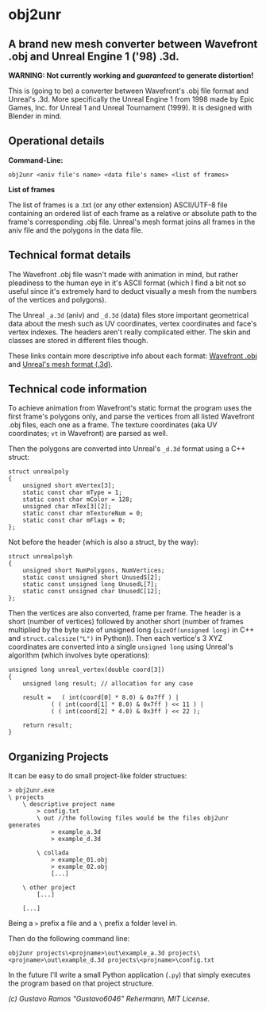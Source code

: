 # obj2unr
A brand new mesh converter between Wavefront .obj and Unreal Engine 1 ('98) .3d.
----

**WARNING: Not currently working and *guaranteed* to generate distortion!**

This is (going to be) a converter between Wavefront's .obj file format and Unreal's .3d. More specifically the Unreal Engine 1
from 1998 made by Epic Games, Inc. for Unreal 1 and Unreal Tournament (1999). It is designed with Blender in mind.

## Operational details

**Command-Line:**

    obj2unr <aniv file's name> <data file's name> <list of frames>
    
**List of frames**

The list of frames is a .txt (or any other extension) ASCII/UTF-8 file containing an ordered list of each frame as a relative
or absolute path to the frame's corresponding .obj file. Unreal's mesh format joins all frames in the aniv file and the
polygons in the data file.

## Technical format details

The Wavefront .obj file wasn't made with animation in mind, but rather pleadiness to the human eye in it's ASCII format (which I
find a bit not so useful since it's extremely hard to deduct visually a mesh from the numbers of the vertices and polygons).

The Unreal `_a.3d` (aniv) and `_d.3d` (data) files store important geometrical data about the mesh such as UV coordinates, vertex
coordinates and face's vertex indexes. The headers aren't really complicated either. The skin and classes are stored in
different files though.

These links contain more descriptive info about each format: [Wavefront .obj](https://en.wikipedia.org/wiki/Wavefront_.obj_file#File_format) and [Unreal's mesh format (.3d)](http://paulbourke.net/dataformats/unreal/).

## Technical code information

To achieve animation from Wavefront's static format the program uses the first frame's polygons only, and parse the vertices from all listed Wavefront .obj files, each one as a frame. The texture coordinates (aka UV coordinates; `vt` in Wavefront) are parsed as well. 

Then the polygons are converted into Unreal's `_d.3d` format using a C++ struct:

    struct unrealpoly
    {
        unsigned short mVertex[3];
        static const char mType = 1;
        static const char mColor = 128;
        unsigned char mTex[3][2];
        static const char mTextureNum = 0;
        static const char mFlags = 0;
    };
    
Not before the header (which is also a struct, by the way):

    struct unrealpolyh
    {
        unsigned short NumPolygons, NumVertices;
        static const unsigned short UnusedS[2];
        static const unsigned long UnusedL[7];
        static const unsigned char UnusedC[12];
    };
    
Then the vertices are also converted, frame per frame. The header is a short (number of vertices) followed by another short (number of frames multiplied by the byte size of unsigned long (`sizeOf(unsigned long)` in C++ and `struct.calcsize("L")` in Python)). Then each vertice's 3 XYZ coordinates are converted into a single `unsigned long` using Unreal's algorithm (which involves byte operations):

    unsigned long unreal_vertex(double coord[3])
    {
        unsigned long result; // allocation for any case

        result =   ( int(coord[0] * 8.0) & 0x7ff ) |
                ( ( int(coord[1] * 8.0) & 0x7ff ) << 11 ) |
                ( ( int(coord[2] * 4.0) & 0x3ff ) << 22 );

        return result;
    }
    
## Organizing Projects

It can be easy to do small project-like folder structues:

    > obj2unr.exe
    \ projects
        \ descriptive project name
            > config.txt
            \ out //the following files would be the files obj2unr generates
                > example_a.3d
                > example_d.3d

            \ collada
                > example_01.obj
                > example_02.obj
                [...]

        \ other project
            [...]

        [...]

Being a `>` prefix a file and a `\` prefix a folder level in.

Then do the following command line:

    obj2unr projects\<projname>\out\example_a.3d projects\<projname>\out\example_d.3d projects\<projname>\config.txt

In the future I'll write a small Python application (`.py`) that simply executes the program based on that project structure.

*(c) Gustavo Ramos "Gustavo6046" Rehermann, MIT License.*
